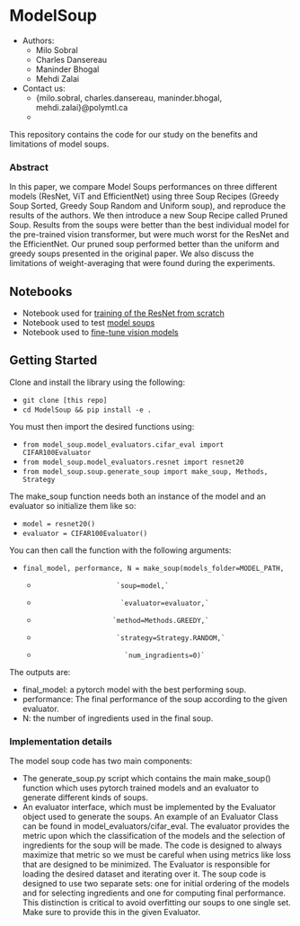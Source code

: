 # ModelSoup

* Authors:
  * Milo Sobral
  * Charles Dansereau
  * Maninder Bhogal
  * Mehdi Zalai
* Contact us: 
  * {milo.sobral, charles.dansereau, maninder.bhogal, mehdi.zalai}@polymtl.ca
  * 
This repository contains the code for our study on the benefits and limitations of model soups. 

### Abstract
In this paper, we compare Model Soups performances on three different models (ResNet, ViT and EfficientNet) using three Soup Recipes (Greedy Soup Sorted, Greedy Soup Random and Uniform soup), and reproduce the results of the authors. We then introduce a new Soup Recipe called Pruned Soup. Results from the soups were better than the best individual model for the pre-trained vision transformer, but were much worst for the ResNet and the EfficientNet. Our pruned soup performed better than the uniform and greedy soups presented in the original paper. We also discuss the limitations of weight-averaging that were found during the experiments.

## Notebooks
* Notebook used for [training of the ResNet from scratch](https://colab.research.google.com/drive/1D_ucvp5OiaWGEho3ATwL9M6I0LCnpEZY)
* Notebook used to test [model soups](https://colab.research.google.com/drive/1yyRSK9x35gErpMy_LQjB4ULR8GagSVVJ?usp=sharing)
* Notebook used to [fine-tune vision models](https://colab.research.google.com/drive/13nYqc5F9L5WVBy3mRYlZBGCf0ekENYMk?usp=sharing)

## Getting Started

Clone and install the library using the following: 
* `git clone [this repo]`
* `cd ModelSoup && pip install -e .`

You must then import the desired functions using:
* `from model_soup.model_evaluators.cifar_eval import CIFAR100Evaluator`
* `from model_soup.model_evaluators.resnet import resnet20`
* `from model_soup.soup.generate_soup import make_soup, Methods, Strategy`

The make_soup function needs both an instance of the model and an evaluator so initialize them like so:
* `model = resnet20()`
* `evaluator = CIFAR100Evaluator()`

You can then call the function with the following arguments:
* `final_model, performance, N = make_soup(models_folder=MODEL_PATH, `
  *                         `soup=model,`
  *                          `evaluator=evaluator,`
  *                        `method=Methods.GREEDY,`
  *                         `strategy=Strategy.RANDOM,`
  *                           `num_ingradients=0)`

The outputs are:
* final_model: a pytorch model with the best performing soup.
* performance: The final performance of the soup according to the given evaluator.
* N: the number of ingredients used in the final soup.
### Implementation details
The model soup code has two main components:
* The generate_soup.py script which contains the main make_soup() function which uses pytorch trained models and an evaluator to generate different kinds of soups.
* An evaluator interface, which must be implemented by the Evaluator object used to generate the soups. An example of an Evaluator Class can be found in model_evaluators/cifar_eval. 
The evaluator provides the metric upon which the classification of the models and the selection of ingredients for the soup will be made. The code is designed to always maximize that metric so we must be careful when using metrics like loss that are designed to be minimized. The Evaluator is responsible for loading the desired dataset and iterating over it. The soup code is designed to use two separate sets: one for initial ordering of the models and for selecting ingredients and one for computing final performance. This distinction is critical to avoid overfitting our soups to one single set. Make sure to provide this in the given Evaluator. 
